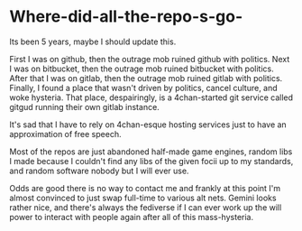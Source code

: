 # Where-did-all-the-repo-s-go-
Its been 5 years, maybe I should update this.

First I was on github, then the outrage mob ruined github with politics.
Next I was on bitbucket, then the outrage mob ruined bitbucket with politics.
After that I was on gitlab, then the outrage mob ruined gitlab with politics.
Finally, I found a place that wasn't driven by politics, cancel culture, and woke hysteria. That place, despairingly, is a 4chan-started git service called gitgud running their own gitlab instance.

It's sad that I have to rely on 4chan-esque hosting services just to have an approximation of free speech.

Most of the repos are just abandoned half-made game engines, random libs I made because I couldn't find any libs of the given focii up to my standards, and random software nobody but I will ever use.

Odds are good there is no way to contact me and frankly at this point I'm almost convinced to just swap full-time to various alt nets. Gemini looks rather nice, and there's always the fediverse if I can ever work up the will power to interact with people again after all of this mass-hysteria.
